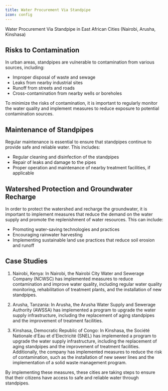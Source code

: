 ```yaml
---
title: Water Procurement Via Standpipe
icon: config
---
```

<p>Water Procurement Via Standpipe in East African Cities (Nairobi, Arusha, Kinshasa)</p><h2>Risks to Contamination</h2><p>In urban areas, standpipes are vulnerable to contamination from various sources, including:</p><ul><li>Improper disposal of waste and sewage</li><li>Leaks from nearby industrial sites</li><li>Runoff from streets and roads</li><li>Cross-contamination from nearby wells or boreholes</li></ul><p>To minimize the risks of contamination, it is important to regularly monitor the water quality and implement measures to reduce exposure to potential contamination sources.</p><h2>Maintenance of Standpipes</h2><p>Regular maintenance is essential to ensure that standpipes continue to provide safe and reliable water. This includes:</p><ul><li>Regular cleaning and disinfection of the standpipes</li><li>Repair of leaks and damage to the pipes</li><li>Proper operation and maintenance of nearby treatment facilities, if applicable</li></ul><h2>Watershed Protection and Groundwater Recharge</h2><p>In order to protect the watershed and recharge the groundwater, it is important to implement measures that reduce the demand on the water supply and promote the replenishment of water resources. This can include:</p><ul><li>Promoting water-saving technologies and practices</li><li>Encouraging rainwater harvesting</li><li>Implementing sustainable land use practices that reduce soil erosion and runoff</li></ul><h2>Case Studies</h2><ol><li><p>Nairobi, Kenya: In Nairobi, the Nairobi City Water and Sewerage Company (NCWSC) has implemented measures to reduce contamination and improve water quality, including regular water quality monitoring, rehabilitation of treatment plants, and the installation of new standpipes.</p></li><li><p>Arusha, Tanzania: In Arusha, the Arusha Water Supply and Sewerage Authority (AWSSA) has implemented a program to upgrade the water supply infrastructure, including the replacement of aging standpipes and the improvement of treatment facilities.</p></li><li><p>Kinshasa, Democratic Republic of Congo: In Kinshasa, the Société Nationale d'Eau et d'Electricité (SNEL) has implemented a program to upgrade the water supply infrastructure, including the replacement of aging standpipes and the improvement of treatment facilities. Additionally, the company has implemented measures to reduce the risk of contamination, such as the installation of new sewer lines and the implementation of a solid waste management program.</p></li></ol><p>By implementing these measures, these cities are taking steps to ensure that their citizens have access to safe and reliable water through standpipes.</p>